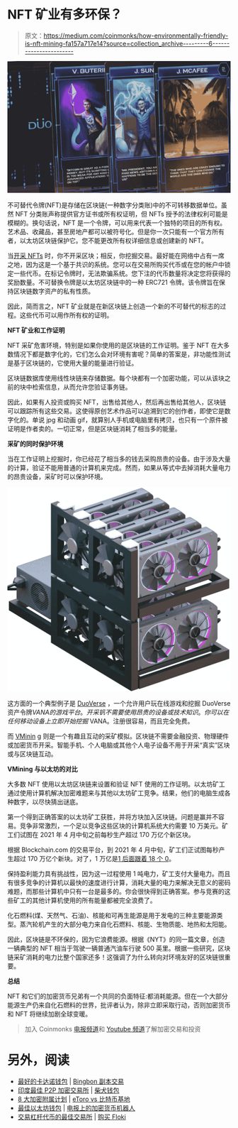 # NFT 矿业有多环保？

> 原文：<https://medium.com/coinmonks/how-environmentally-friendly-is-nft-mining-fa157a717e14?source=collection_archive---------6----------------------->

![](img/a7a60f8df8523d55f992a4cb9f521f06.png)

不可替代令牌(NFT)是存储在区块链(一种数字分类账)中的不可转移数据单位。虽然 NFT 分类账声称提供官方证书或所有权证明，但 NFTs 授予的法律权利可能是模糊的。换句话说，NFT 是一个令牌，可以用来代表一个独特的项目的所有权。艺术品、收藏品，甚至房地产都可以被符号化。但是你一次只能有一个官方所有者，以太坊区块链保护它。您不能更改所有权详细信息或创建新的 NFT。

当[开采 NFTs](https://www.theverge.com/22310188/nft-explainer-what-is-blockchain-crypto-art-faq) 时，你不开采区块；相反，你挖掘交易。最好能在网络中占有一席之地，因为这是一个基于共识的系统。您可以在交易所购买代币或在您的帐户中锁定一些代币。在标记令牌时，无法欺骗系统。您下注的代币数量将决定您将获得的奖励数量。不可替换令牌是以太坊区块链中的一种 ERC721 令牌。该令牌旨在保持区块链数字资产的私有性质。

因此，简而言之，NFT 矿业就是在新区块链上创造一个新的不可替代的标志的过程。这些代币可以用作所有权的证明。

**NFT 矿业和工作证明**

NFT 采矿危害环境，特别是如果你使用的是区块链的工作证明。鉴于 NFT 在大多数情况下都是数字化的，它们怎么会对环境有害呢？简单的答案是，非功能性测试是基于区块链的，它使用大量的能量进行验证。

区块链数据库使用线性块链来存储数据。每个块都有一个加密功能，可以从该块之前的块中检索信息，从而允许您验证事务链。

因此，如果有人投资或购买 NFT，出售给其他人，然后再出售给其他人，区块链可以跟踪所有这些交易。这使得原创艺术作品可以追溯到它的创作者，即使它是数字化的。单说 jpg 和动画 gif，就算别人手机或电脑里有拷贝，也只有一个原件被证明是作者卖的。一切正常，但是区块链消耗了相当多的能量。

**采矿的同时保护环境**

当在工作证明上挖掘时，你已经花了相当多的钱去采购昂贵的设备。由于涉及大量的计算，验证不能用普通的计算机来完成。然而，如果从等式中去掉消耗大量电力的昂贵设备，采矿时可以保护环境。

![](img/d9285acb27cbaab887705354a926c4e5.png)

这方面的一个典型例子是 [DuoVerse](https://www.duoverse.io/faq/) ，一个允许用户玩在线游戏和挖掘 DuoVerse 资产令牌$VANA 的游戏平台。开采钒不需要使用昂贵的设备或技术知识。你可以在任何移动设备上立即开始挖掘$ VANA。注册很容易，而且完全免费。

而 [VMinin](https://www.duoverse.io/vmining/) g 则是一个有趣且互动的采矿模拟。区块链不需要金融投资、物理硬件或加密货币开采。智能手机、个人电脑或其他个人电子设备不用于开采“真实”区块或与区块链互动。

**VMining 与以太坊的对比**

大多数 NFT 使用以太坊区块链来设置和验证 NFT 使用的工作证明。以太坊矿工通过使用计算机解决加密难题来与其他以太坊矿工竞争。结果，他们的电脑生成各种数字，以尽快猜出谜底。

第一个得到正确答案的以太坊矿工获胜，并将方块加入区块链。问题是赢并不容易。竞争非常激烈，一个足以竞争这些区块的计算机系统大约需要 10 万美元。矿工们试图在 2021 年 4 月中旬之前每秒生产超过 170 万亿个新区块。

根据 Blockchain.com 的交易平台，到 2021 年 4 月中旬，矿工们正试图每秒产生超过 170 万亿个新块。对了，1 万亿是[1 后面跟着 18 个 0](https://www.nytimes.com/2021/04/13/climate/nft-climate-change.html)。

保持盈利能力具有挑战性，因为这一过程使用 1 吨电力，矿工支付大量电力。而且有很多竞争的计算机以最快的速度进行计算，消耗大量的电力来解决无意义的密码难题，而那些计算机中只有一台是最多的。你会很快得到正确答案。参与竞赛的这些矿工的其他计算机使用的所有能量都被完全浪费了。

化石燃料(煤、天然气、石油)、核能和可再生能源是用于发电的三种主要能源类型。蒸汽轮机产生的大部分电力来自化石燃料、核能、生物质能、地热和太阳能。

因此，区块链是不环保的，因为它浪费能源。根据《NYT》的同一篇文章，创造一辆典型的 NFT 相当于驾驶一辆普通汽油车行驶 500 英里。根据一些研究，区块链采矿消耗的电力比整个国家还多！这强调了为什么转向对环境友好的区块链很重要。

**总结**

NFT 和它们的加密货币兄弟有一个共同的负面特征:都消耗能源。但在一个大部分能源生产仍来自化石燃料的世界，批评者认为，除非立即采取行动，否则加密货币和 NFT 将继续加剧全球变暖。

> 加入 Coinmonks [电报频道](https://t.me/coincodecap)和 [Youtube 频道](https://www.youtube.com/c/coinmonks/videos)了解加密交易和投资

# 另外，阅读

*   [最好的卡达诺钱包](https://coincodecap.com/best-cardano-wallets) | [Bingbon 副本交易](https://coincodecap.com/bingbon-copy-trading)
*   [印度最佳 P2P 加密交易所](https://coincodecap.com/p2p-crypto-exchanges-in-india) | [柴犬钱包](https://coincodecap.com/baby-shiba-inu-wallets)
*   [8 大加密附属计划](https://coincodecap.com/crypto-affiliate-programs) | [eToro vs 比特币基地](https://coincodecap.com/etoro-vs-coinbase)
*   [最佳以太坊钱包](https://coincodecap.com/best-ethereum-wallets) | [电报上的加密货币机器人](https://coincodecap.com/telegram-crypto-bots)
*   [交易杠杆代币的最佳交易所](https://coincodecap.com/leveraged-token-exchanges) | [购买 Floki](https://coincodecap.com/buy-floki-inu-token)